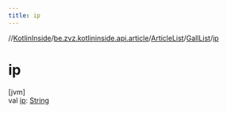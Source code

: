```yaml
---
title: ip
---
```

//[KotlinInside](../../../../index.html)/[be.zvz.kotlininside.api.article](../../index.html)/[ArticleList](../index.html)/[GallList](index.html)/[ip](ip.html)



# ip



[jvm]\
val [ip](ip.html): [String](https://kotlinlang.org/api/latest/jvm/stdlib/kotlin/-string/index.html)




